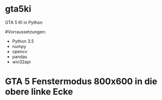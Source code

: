 # gta5ki

GTA 5 KI in Python

#Vorraussetzungen:
* Python 3.5
* numpy
* opencv
* pandas
* win32api

# GTA 5 Fenstermodus 800x600 in die obere linke Ecke

